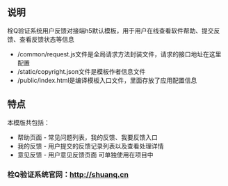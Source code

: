 ## 说明
栓Q验证系统用户反馈对接端h5默认模板，用于用户在线查看软件帮助、提交反馈、查看反馈状态等信息
- /common/request.js文件是全局请求方法封装文件，请求的接口地址在这里配置
- /static/copyright.json文件是模板作者信息文件
- /public/index.html是编译模板入口文件，里面存放了应用配置信息
## 特点

本模版共包括：

- 帮助页面 - 常见问题列表，我的反馈、我要反馈入口
- 我的反馈 - 用户提交的反馈记录列表以及查看处理详情
- 意见反馈 - 用户意见反馈页面 可单独使用在项目中

### 栓Q验证系统官网：http://shuanq.cn
